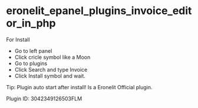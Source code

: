 # eronelit_epanel_plugins_invoice_editor_in_php

For Install
- Go to left panel
- Click cricle symbol like a Moon
- Go to plugins
- Click Search and type Invoice
- Click Install symbol and wait. 

Tip: Plugin auto start after install! Is a Eronelit Official plugin.

Plugin ID: 3042349126503FLM